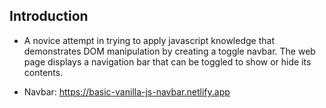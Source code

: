 ## Introduction

- A novice attempt in trying to apply javascript knowledge that demonstrates DOM manipulation by creating a toggle navbar. The web page displays a navigation bar that can be toggled to show or hide its contents.

- Navbar: https://basic-vanilla-js-navbar.netlify.app
